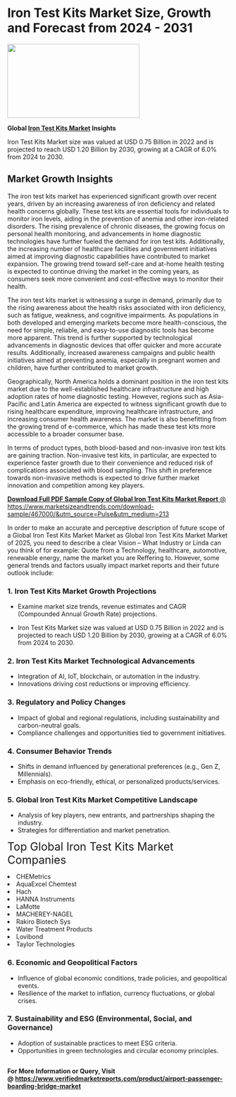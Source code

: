 <H1>Iron Test Kits Market Size, Growth and Forecast from 2024 - 2031</H1><img class="aligncenter size-medium wp-image-584254" src="https://thirdeyenews.in/wp-content/uploads/2024/09/Global-Market-Research-300x168.jpeg" alt="" width="300" height="168" /><p><strong>Global&nbsp;<a href="https://www.marketsizeandtrends.com/download-sample/467000/&amp;utm_source=Pulse&amp;utm_medium=213">Iron Test Kits Market</a> Insights</strong></p><p>Iron Test Kits Market size was valued at USD 0.75 Billion in 2022 and is projected to reach USD 1.20 Billion by 2030, growing at a CAGR of 6.0% from 2024 to 2030.</p><p><h2>Market Growth Insights</h2> The iron test kits market has experienced significant growth over recent years, driven by an increasing awareness of iron deficiency and related health concerns globally. These test kits are essential tools for individuals to monitor iron levels, aiding in the prevention of anemia and other iron-related disorders. The rising prevalence of chronic diseases, the growing focus on personal health monitoring, and advancements in home diagnostic technologies have further fueled the demand for iron test kits. Additionally, the increasing number of healthcare facilities and government initiatives aimed at improving diagnostic capabilities have contributed to market expansion. The growing trend toward self-care and at-home health testing is expected to continue driving the market in the coming years, as consumers seek more convenient and cost-effective ways to monitor their health. <a href="sample-download-link"></a> <p>The iron test kits market is witnessing a surge in demand, primarily due to the rising awareness about the health risks associated with iron deficiency, such as fatigue, weakness, and cognitive impairments. As populations in both developed and emerging markets become more health-conscious, the need for simple, reliable, and easy-to-use diagnostic tools has become more apparent. This trend is further supported by technological advancements in diagnostic devices that offer quicker and more accurate results. Additionally, increased awareness campaigns and public health initiatives aimed at preventing anemia, especially in pregnant women and children, have further contributed to market growth.</p> <p>Geographically, North America holds a dominant position in the iron test kits market due to the well-established healthcare infrastructure and high adoption rates of home diagnostic testing. However, regions such as Asia-Pacific and Latin America are expected to witness significant growth due to rising healthcare expenditure, improving healthcare infrastructure, and increasing consumer health awareness. The market is also benefitting from the growing trend of e-commerce, which has made these test kits more accessible to a broader consumer base.</p> <p>In terms of product types, both blood-based and non-invasive iron test kits are gaining traction. Non-invasive test kits, in particular, are expected to experience faster growth due to their convenience and reduced risk of complications associated with blood sampling. This shift in preference towards non-invasive methods is expected to drive further market innovation and competition among key players.</p> <a href="more-info-link"></p><p><span class=""><strong>Download Full PDF Sample Copy of Global Iron Test Kits Market Report</strong> @ <a href="https://www.marketsizeandtrends.com/download-sample/467000/&amp;utm_source=Pulse&amp;utm_medium=213" target="_blank">https://www.marketsizeandtrends.com/download-sample/467000/&amp;utm_source=Pulse&amp;utm_medium=213</a></span></p><p>In order to make an accurate and perceptive description of future scope of a Global&nbsp;Iron Test Kits Market Market as Global&nbsp;Iron Test Kits Market Market of 2025, you need to describe a clear Vision &ndash; What Industry or Linda can you think of for example: Quote from a Technology, healthcare, automotive, renewable energy, name the market you are Reffering to. However, some general trends and factors usually impact market reports and their future outlook include:</p><h3>1.&nbsp;<strong>Iron Test Kits Market Growth Projections</strong></h3><ul><li>Examine market size trends, revenue estimates and CAGR (Compounded Annual Growth Rate) projections.</li><li><p>Iron Test Kits Market size was valued at USD 0.75 Billion in 2022 and is projected to reach USD 1.20 Billion by 2030, growing at a CAGR of 6.0% from 2024 to 2030.</p></li></ul><h3>2.&nbsp;<strong>Iron Test Kits Market Technological Advancements</strong></h3><ul><li>Integration of AI, IoT, blockchain, or automation in the industry.</li><li>Innovations driving cost reductions or improving efficiency.</li></ul><h3>3.&nbsp;<strong>Regulatory and Policy Changes</strong></h3><ul><li>Impact of global and regional regulations, including sustainability and carbon-neutral goals.</li><li>Compliance challenges and opportunities tied to government initiatives.</li></ul><h3>4.&nbsp;<strong>Consumer Behavior Trends</strong></h3><ul><li>Shifts in demand influenced by generational preferences (e.g., Gen Z, Millennials).</li><li>Emphasis on eco-friendly, ethical, or personalized products/services.</li></ul><h3>5.&nbsp;<strong>Global Iron Test Kits Market Competitive Landscape</strong></h3><ul><li>Analysis of key players, new entrants, and partnerships shaping the industry.</li><li>Strategies for differentiation and market penetration.</li></ul><p data-pm-slice="1 1 []"><span style="color: inherit; font-family: inherit; font-size: 25px;">Top Global Iron Test Kits Market Companies</span></p><div class="" data-test-id=""><p><li>CHEMetrics</li><li> AquaExcel Chemtest</li><li> Hach</li><li> HANNA Instruments</li><li> LaMotte</li><li> MACHEREY-NAGEL</li><li> Rakiro Biotech Sys</li><li> Water Treatment Products</li><li> Lovibond</li><li> Taylor Technologies</li></p></div><h3>6.&nbsp;<strong>Economic and Geopolitical Factors</strong></h3><ul><li>Influence of global economic conditions, trade policies, and geopolitical events.</li><li>Resilience of the market to inflation, currency fluctuations, or global crises.</li></ul><h3>7.&nbsp;<strong>Sustainability and ESG (Environmental, Social, and Governance)</strong></h3><ul><li>Adoption of sustainable practices to meet ESG criteria.</li><li>Opportunities in green technologies and circular economy principles.</li></ul><h2><strong style="font-size: 14px;">For More Information or Query, Visit @&nbsp;</strong><a style="background-color: #ffffff; font-size: 14px;" href="https://www.marketsizeandtrends.com/report/iron-test-kits-market/" target="_blank">https://www.verifiedmarketreports.com/product/airport-passenger-boarding-bridge-market</a></h2>
